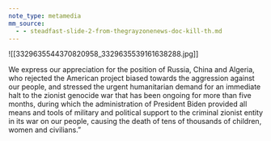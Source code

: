 ```yaml
---
note_type: metamedia
mm_source:
  - - steadfast-slide-2-from-thegrayzonenews-doc-kill-th.md
---
```


![[3329635544370820958_3329635539161638288.jpg]]

We express our appreciation for the position of
Russia, China and Algeria, who rejected the
American project biased towards the aggression
against our people, and stressed the urgent
humanitarian demand for an immediate halt to
the zionist genocide war that has been ongoing
for more than five months, during which the
administration of President Biden provided all
means and tools of military and political support
to the criminal zionist entity in its war on our
people, causing the death of tens of thousands
of children, women and civilians.”

